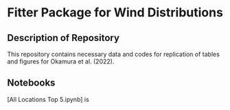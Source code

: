 # Fitter Package for Wind Distributions

## Description of Repository

This repository contains necessary data and codes for replication of tables and figures for Okamura et al. (2022).


## Notebooks

[All Locations Top 5.ipynb] is 
